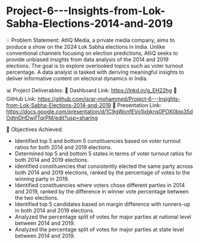 # Project-6---Insights-from-Lok-Sabha-Elections-2014-and-2019
💡 Problem Statement:
AtliQ Media, a private media company, aims to produce a show on the 2024 Lok Sabha elections in India. Unlike conventional channels focusing on election predictions, AtliQ seeks to provide unbiased insights from data analysis of the 2014 and 2019 elections. The goal is to explore overlooked topics such as voter turnout percentage. A data analyst is tasked with deriving meaningful insights to deliver informative content on electoral dynamics in India.


📊 Project Deliverables:
🔗 Dashboard Link: https://lnkd.in/g_EH22hg 
🔗 GitHub Link: https://github.com/israr-mohammed/Project-6---Insights-from-Lok-Sabha-Elections-2014-and-2019
🔗 Presentation Link: https://docs.google.com/presentation/d/1C9gWonfEVo1lxbkns0POX0bip35dOdtnDHDwjfTqrPM/edit?usp=sharing


🎯 Objectives Achieved:
- Identified top 5 and bottom 5 constituencies based on voter turnout ratios for both 2014 and 2019 elections.
- Determined top 5 and bottom 5 states in terms of voter turnout ratios for both 2014 and 2019 elections.
- Identified constituencies that consistently elected the same party across both 2014 and 2019 elections, ranked by the percentage of votes to the winning party in 2019.
- Identified constituencies where voters chose different parties in 2014 and 2019, ranked by the difference in winner vote percentage between the two elections.
- Identified top 5 candidates based on margin difference with runners-up in both 2014 and 2019 elections.
- Analyzed the percentage split of votes for major parties at national level between 2014 and 2019.
- Analyzed the percentage split of votes for major parties at state level between 2014 and 2019.
